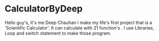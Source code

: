 # CalculatorByDeep
Hello guy's, it's me Deep Chauhan I make my life's first project that is a 'Scientific Calculator'. It can calculate with 21 function's . I use Libraries, Loop and switch statement to make those program.
